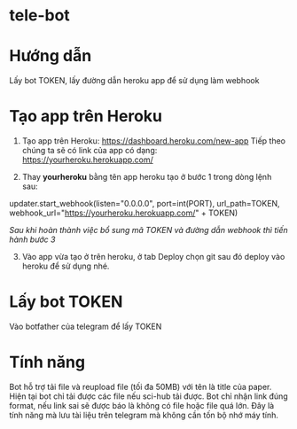 #  tele-bot

# Hướng dẫn
Lấy bot TOKEN, lấy đường dẫn heroku app để sử dụng làm webhook

# Tạo app trên Heroku
1. Tạo app trên Heroku: https://dashboard.heroku.com/new-app
Tiếp theo chúng ta sẽ có link của app có dạng: https://yourheroku.herokuapp.com/

2. Thay **yourheroku** bằng tên app heroku tạo ở bước 1 trong dòng lệnh sau:

updater.start_webhook(listen="0.0.0.0", port=int(PORT), url_path=TOKEN, webhook_url="https://yourheroku.herokuapp.com/" + TOKEN)

_Sau khi hoàn thành việc bổ sung mã TOKEN và đường dẫn webhook thì tiến hành bước 3_

3. Vào app vừa tạo ở trên heroku, ở tab Deploy chọn git sau đó deploy vào heroku để sử dụng nhé.

# Lấy bot TOKEN
Vào botfather của telegram để lấy TOKEN

# Tính năng
Bot hỗ trợ tải file và reupload file (tối đa 50MB) với tên là title của paper.
Hiện tại bot chỉ tải được các file nếu sci-hub tải được.
Bot chỉ nhận link đúng format, nếu link sai sẽ được báo là không có file hoặc file quá lớn.
Đây là tính năng mà lưu tài liệu trên telegram mà không cần tốn bộ nhớ máy tính.
